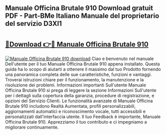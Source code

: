 ## Manuale Officina Brutale 910 Download gratuit PDF - Part-BMe Italiano Manuale del proprietario del servizio D3XI1

# <h2><a href="http://dfgcvx.blite.top/?on=Manuale+Officina+Brutale+910">🔗Download 👉🔴 Manuale Officina Brutale 910</a></h2>

[![Manuale Officina Brutale 910 download](https://i.imgur.com/lujVjoI.png)](http://dfgcvx.blite.top/?on=Manuale+Officina+Brutale+910)
Ciao e benvenuto nel manuale Dell'utente per il tuo Manuale Officina Brutale 910 appena installato. Questa guida ha lo scopo di aiutarti a ottenere il massimo dal tuo Prodotto fornendo una panoramica completa delle sue caratteristiche, funzioni e vantaggi. Troverai istruzioni chiare per il funzionamento, la manutenzione e la risoluzione dei problemi. Informazioni importanti Sull'utente Manuale Officina Brutale 910 si prega di leggere la sezione Informazioni Sull'utente per i dettagli sulla copertura della garanzia, procedure di registrazione, e opzioni del Servizio Clienti. Le funzionalità avanzate di Manuale Officina Brutale 910 includono Realtà Aumentata, profili personalizzabili, aggiornamenti automatici e riconoscimento vocale, tutti accessibili e personalizzati dall'interfaccia utente. Il tuo Feedback è importante, Manuale Officina Brutale 910. Apprezziamo il tuo contributo e ci impegniamo a migliorare continuamente.

